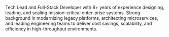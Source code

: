Tech Lead and Full-Stack Developer with 8+ years of experience designing, leading, and scaling mission-critical enter-prise systems. Strong background in modernizing legacy platforms, architecting microservices, and leading engineering teams to deliver cost savings, scalability, and efficiency in high-throughput environments.
